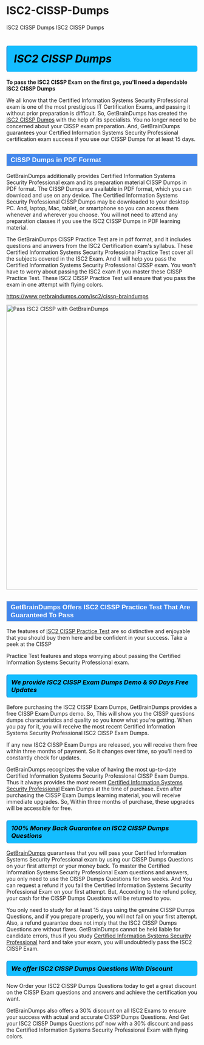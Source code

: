 # ISC2-CISSP-Dumps
ISC2 CISSP Dumps
ISC2 CISSP Dumps
<h1><strong><span style="display: block; color: #000000; background: #14BDFF; border: 0.5px solid #AED6F1; border-left: 3px solid #3498DB; padding: .6em; border-radius: 6px;">                     <em>ISC2 CISSP <span class="exam_variation">Dumps</span> </em>                </span></strong>            </h1>                        <p><strong>To pass the ISC2 CISSP Exam on the first go, you'll need a dependable ISC2 CISSP <span class="exam_variation">Dumps</span></strong></p>                        <p>We all know that the Certified Information Systems Security Professional exam is one of the most prestigious IT Certification Exams,             and passing it without prior preparation is difficult. So, GetBrainDumps has created the <a href="https://www.getbraindumps.com/isc2/cissp-braindumps">ISC2 CISSP <span class="exam_variation">Dumps</span></a> with the help of its specialists.             You no longer need to be concerned about your CISSP exam preparation. And, GetBrainDumps guarantees your Certified Information Systems Security Professional certification             exam success if you use our CISSP <span class="exam_variation">Dumps</span> for at least 15 days.</p>                        <h2 style="background: #4287ec; border: 1px solid #cccccc; padding: 5px 10px;">                <span style="color: #ffffff;">                    <span style="font-size: 11pt;">                        <span style="line-height: normal;">                            <span style="font-family: Calibri,sans-serif;">                                <strong>                                    <span style="font-size: 13.0pt;">CISSP <span class="exam_variation">Dumps</span> in PDF Format</span>                                </strong>                            </span>                        </span>                    </span>                </span>            </h2>                        <p>GetBrainDumps additionally provides Certified Information Systems Security Professional exam and its preparation material CISSP <span class="exam_variation">Dumps</span> in PDF format.             The CISSP <span class="exam_variation">Dumps</span> are available in PDF format, which you can download and use on any device. The Certified Information Systems Security Professional CISSP <span class="exam_variation">Dumps</span> may be downloaded             to your desktop PC. And, laptop, Mac, tablet, or smartphone so you can access them whenever and wherever you choose. You will not need to attend any preparation classes if you use             the ISC2 CISSP <span class="exam_variation">Dumps</span> in PDF learning material. </p>                        <p>The GetBrainDumps CISSP <span class="exam_variation2">Practice Test</span> are in pdf format, and  it includes questions and answers from the ISC2 Certification exam's syllabus. These             Certified Information Systems Security Professional <span class="exam_variation2">Practice Test</span> cover all the subjects covered in the ISC2 Exam. And it will help you pass the             Certified Information Systems Security Professional CISSP exam. You won't have to worry about passing the ISC2 exam if you master these CISSP <span class="exam_variation2">Practice Test</span>.             These ISC2 CISSP <span class="exam_variation2">Practice Test</span> will ensure that you pass the exam in one attempt with flying colors.</p>                        <p><a href="https://www.getbraindumps.com/isc2/cissp-braindumps">https://www.getbraindumps.com/isc2/cissp-braindumps</a></p>                        <p><a href="https://www.getbraindumps.com/"><img src="https://www.getbraindumps.com/images/get-updated-exam-questions-with-discount-getbraindumps.jpg" class="postImage" alt="Pass ISC2 CISSP with GetBrainDumps" width="750"></a></p>                            <h2 style="background: #4287ec; border: 1px solid #cccccc; padding: 5px 10px;">                <span style="color: #ffffff;">                    <span style="font-size: 11pt;">                        <span style="line-height: normal;">                            <span style="font-family: Calibri,sans-serif;">                                <strong>                                    <span style="font-size: 13.0pt;">GetBrainDumps Offers ISC2 CISSP <span class="exam_variation2">Practice Test</span> That Are Guaranteed To Pass</span>                                </strong>                            </span>                        </span>                    </span>                </span>            </h2>                        <p>The features of <a href="https://www.getbraindumps.com/isc2-braindumps.html">ISC2 CISSP <span class="exam_variation2">Practice Test</span></a> are so distinctive and enjoyable that you should buy them here and be confident in your success. Take a peek at the CISSP</p>            <p> <span class="exam_variation2">Practice Test</span> features and stops worrying about passing the Certified Information Systems Security Professional exam.</p>                        <h3>                <strong>                    <span style="display: block; color: #000000; background: #14BDFF; border: 0.5px solid #AED6F1; border-left: 3px solid #3498DB; padding: .6em; border-radius: 6px;">                        <em>We provide ISC2 CISSP <span class="exam_variation3">Exam Dumps</span> Demo &amp; 90 Days Free Updates</em>                    </span>                </strong>            </h3>                        <p>Before purchasing the ISC2 CISSP <span class="exam_variation3">Exam Dumps</span>, GetBrainDumps provides a free CISSP <span class="exam_variation3">Exam Dumps</span> demo. So, This will show you the CISSP questions dumps             characteristics and quality so you know what you're getting. When you pay for it, you will receive the most recent             Certified Information Systems Security Professional ISC2 CISSP <span class="exam_variation3">Exam Dumps</span>.</p>                        <p>If any new ISC2 CISSP <span class="exam_variation3">Exam Dumps</span> are released, you will receive them free within three months of payment.             So it changes over time, so you'll need to constantly check for updates.</p>                        <p>GetBrainDumps recognizes the value of having the most up-to-date Certified Information Systems Security Professional CISSP <span class="exam_variation3">Exam Dumps</span>. Thus it always provides the most recent             <a href="https://www.getbraindumps.com/isc2/cissp-braindumps.html">Certified Information Systems Security Professional</a> <span class="exam_variation3">Exam Dumps</span> at the time of purchase. Even after purchasing the CISSP <span class="exam_variation3">Exam Dumps</span> learning material, you will receive immediate upgrades.             So, Within three months of purchase, these upgrades will be accessible for free.</p>                        <h3>                <strong>                    <span style="display: block; color: #000000; background: #14BDFF; border: 0.5px solid #AED6F1; border-left: 3px solid #3498DB; padding: .6em; border-radius: 6px;">                        <em>100% Money Back Guarantee on ISC2 CISSP <span class="exam_variation4">Dumps Questions</span></em>                    </span>                </strong>            </h3>                        <p><a href="https://www.getbraindumps.com/">GetBrainDumps</a> guarantees that you will pass your Certified Information Systems Security Professional exam by using our CISSP <span class="exam_variation4">Dumps Questions</span> on your first attempt or your money back.             To master the Certified Information Systems Security Professional Exam questions and answers, you only need to use the CISSP <span class="exam_variation4">Dumps Questions</span> for             two weeks. And You can request a refund if you fail the Certified Information Systems Security Professional Exam on your first attempt. But, According to the refund policy, your cash             for the CISSP <span class="exam_variation4">Dumps Questions</span> will be returned to you.</p>                        <p>You only need to study for at least 15 days using the genuine CISSP <span class="exam_variation4">Dumps Questions</span>, and if you prepare properly, you will not fail on your first attempt.             Also, a refund guarantee does not imply that the ISC2 CISSP <span class="exam_variation4">Dumps Questions</span> are without flaws. GetBrainDumps cannot be held liable for candidate errors,             thus if you study <a href="https://www.getbraindumps.com/isc2/cissp-braindumps">Certified Information Systems Security Professional</a> hard and take your exam, you will undoubtedly pass the ISC2 CISSP Exam. </p>                        <h3>                <strong>                    <span style="display: block; color: #000000; background: #14BDFF; border: 0.5px solid #AED6F1; border-left: 3px solid #3498DB; padding: .6em; border-radius: 6px;">                        <em>We offer ISC2 CISSP <span class="exam_variation4">Dumps Questions</span> With Discount</em>                    </span>                </strong>            </h3>                        <p>Now Order your ISC2 CISSP <span class="exam_variation4">Dumps Questions</span> today to get a great discount on the CISSP Exam questions and answers and achieve the certification you want.</p>                        <p>GetBrainDumps also offers a 30% discount on all ISC2 Exams to ensure your success with actual and accurate CISSP <span class="exam_variation4">Dumps Questions</span>. And Get your ISC2 CISSP <span class="exam_variation4">Dumps Questions</span>             pdf now with a 30% discount and pass the Certified Information Systems Security Professional Exam with flying colors.</p>                    
